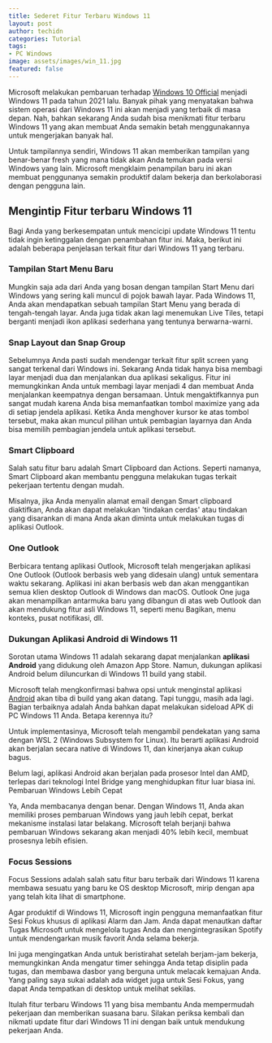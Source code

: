 ```yaml
---
title: Sederet Fitur Terbaru Windows 11
layout: post
author: techidn
categories: Tutorial
tags: 
- PC Windows
image: assets/images/win_11.jpg
featured: false
---
```


Microsoft melakukan pembaruan terhadap [Windows 10 Official](https://www.sebuahutas.com/2022/04/download-windows-10-official-iso-multi.html) menjadi Windows 11 pada tahun 2021 lalu. Banyak pihak yang menyatakan bahwa sistem operasi dari Windows 11 ini akan menjadi yang terbaik di masa depan. Nah, bahkan sekarang Anda sudah bisa menikmati fitur terbaru Windows 11 yang akan membuat Anda semakin betah menggunakannya untuk mengerjakan banyak hal. 

Untuk tampilannya sendiri, Windows 11 akan memberikan tampilan yang benar-benar fresh yang mana tidak akan Anda temukan pada versi Windows yang lain. Microsoft mengklaim penampilan baru ini akan membuat penggunanya semakin produktif dalam bekerja dan berkolaborasi dengan pengguna lain. 

## Mengintip Fitur terbaru Windows 11 

Bagi Anda yang berkesempatan untuk mencicipi update Windows 11 tentu tidak ingin ketinggalan dengan penambahan fitur ini. Maka, berikut ini adalah beberapa penjelasan terkait fitur dari Windows 11 yang terbaru. 

### Tampilan Start Menu Baru 

Mungkin saja ada dari Anda yang bosan dengan tampilan Start Menu dari Windows yang sering kali muncul di pojok bawah layar. Pada Windows 11, Anda akan mendapatkan sebuah tampilan Start Menu yang berada di tengah-tengah layar. Anda juga tidak akan lagi menemukan Live Tiles, tetapi berganti menjadi ikon aplikasi sederhana yang tentunya berwarna-warni. 

### Snap Layout dan Snap Group 

Sebelumnya Anda pasti sudah mendengar terkait fitur split screen yang sangat terkenal dari Windows ini. Sekarang Anda tidak hanya bisa membagi layar menjadi dua dan menjalankan dua aplikasi sekaligus. Fitur ini memungkinkan Anda untuk membagi layar menjadi 4 dan membuat Anda menjalankan keempatnya dengan bersamaan. 
Untuk mengaktifkannya pun sangat mudah karena Anda bisa memanfaatkan tombol maximize yang ada di setiap jendela aplikasi. Ketika Anda menghover kursor ke atas tombol tersebut, maka akan muncul pilihan untuk pembagian layarnya dan Anda bisa memilih pembagian jendela untuk aplikasi tersebut. 

### Smart Clipboard

Salah satu fitur baru adalah Smart Clipboard dan Actions. Seperti namanya, Smart Clipboard akan membantu pengguna melakukan tugas terkait pekerjaan tertentu dengan mudah.

Misalnya, jika Anda menyalin alamat email dengan Smart clipboard diaktifkan, Anda akan dapat melakukan 'tindakan cerdas' atau tindakan yang disarankan di mana Anda akan diminta untuk melakukan tugas di aplikasi Outlook.

### One Outlook

Berbicara tentang aplikasi Outlook, Microsoft telah mengerjakan aplikasi One Outlook (Outlook berbasis web yang didesain ulang) untuk sementara waktu sekarang.
Aplikasi ini akan berbasis web dan akan menggantikan semua klien desktop Outlook di Windows dan macOS.
Outlook One juga akan menampilkan antarmuka baru yang dibangun di atas web Outlook dan akan mendukung fitur asli Windows 11, seperti menu Bagikan, menu konteks, pusat notifikasi, dll.

### Dukungan Aplikasi Android di Windows 11

Sorotan utama Windows 11 adalah sekarang dapat menjalankan **aplikasi Android** yang didukung oleh Amazon App Store. Namun, dukungan aplikasi Android belum diluncurkan di Windows 11 build yang stabil.

Microsoft telah mengkonfirmasi bahwa opsi untuk menginstal aplikasi [Android](https://techidn.github.io/tags#Android) akan tiba di build yang akan datang. Tapi tunggu, masih ada lagi. Bagian terbaiknya adalah Anda bahkan dapat melakukan sideload APK di PC Windows 11 Anda. Betapa kerennya itu?

Untuk implementasinya, Microsoft telah mengambil pendekatan yang sama dengan WSL 2 (Windows Subsystem for Linux). Itu berarti aplikasi Android akan berjalan secara native di Windows 11, dan kinerjanya akan cukup bagus. 

Belum lagi, aplikasi Android akan berjalan pada prosesor Intel dan AMD, terlepas dari teknologi Intel Bridge yang menghidupkan fitur luar biasa ini.
Pembaruan Windows Lebih Cepat

Ya, Anda membacanya dengan benar. Dengan Windows 11, Anda akan memiliki proses pembaruan Windows yang jauh lebih cepat, berkat mekanisme instalasi latar belakang. Microsoft telah berjanji bahwa pembaruan Windows sekarang akan menjadi 40% lebih kecil, membuat prosesnya lebih efisien.

### Focus Sessions

Focus Sessions adalah salah satu fitur baru terbaik dari Windows 11 karena membawa sesuatu yang baru ke OS desktop Microsoft, mirip dengan apa yang telah kita lihat di smartphone. 

Agar produktif di Windows 11, Microsoft ingin pengguna memanfaatkan fitur Sesi Fokus khusus di aplikasi Alarm dan Jam. Anda dapat menautkan daftar Tugas Microsoft untuk mengelola tugas Anda dan mengintegrasikan Spotify untuk mendengarkan musik favorit Anda selama bekerja.

Ini juga mengingatkan Anda untuk beristirahat setelah berjam-jam bekerja, memungkinkan Anda mengatur timer sehingga Anda tetap disiplin pada tugas, dan membawa dasbor yang berguna untuk melacak kemajuan Anda. Yang paling saya sukai adalah ada widget juga untuk Sesi Fokus, yang dapat Anda tempatkan di desktop untuk melihat sekilas.

Itulah  fitur terbaru Windows 11 yang bisa membantu Anda mempermudah pekerjaan dan memberikan suasana baru. Silakan periksa kembali dan nikmati update fitur dari Windows 11 ini dengan baik untuk mendukung pekerjaan Anda. 
